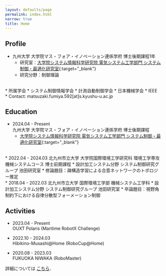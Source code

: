 ```yaml
---
layout: defaults/page
permalink: index.html
narrow: true
title: Home
---
```


## Profile
* 九州大学 大学院マス・フォア・イノベーション連係学府 博士後期課程1年  
    * 研究室：[大学院システム情報科学研究院 電気システム工学部門 システム制御・最適化研究室](https://sites.google.com/view/kyamamotolab){:target="_blank"}  
    * 研究分野：制御理論  
<br/>
* 所属学会
    * システム制御情報学会
    * 計測自動制御学会
    * 日本機械学会
    * IEEE  
<br/>
* Contact: matsuzaki.fumiya.592[at]s.kyushu-u.ac.jp

## Education
* 2024.04 - Present  
九州大学 大学院マス・フォア・イノベーション連係学府 博士後期課程  
    * [大学院システム情報科学研究院 電気システム工学部門 システム制御・最適化研究室](https://sites.google.com/view/kyamamotolab){:target="_blank"}  
<br/>
* 2022.04 - 2024.03  
北九州市立大学 大学院国際環境工学研究科 環境工学専攻 機械システムコース 博士前期課程  
    * 設計加工システム分野 システム制御研究グループ 池田研究室  
    * 修論題目：疎構造学習による合意ネットワークのトポロジー推定  
<br/>
* 2018.04 - 2022.03  
北九州市立大学 国際環境工学部 機械システム工学科
    * 設計加工システム分野 システム制御研究グループ 池田研究室  
    * 卒論題目：視野角制約下における自律分散型フォーメーション制御

## Activities
* 2023.04 - Present  
OUXT Polaris (Maritime RobotX Challenge)

* 2022.10 - 2024.03  
Hibikino-Musashi@Home (RoboCup@Home)

* 2020.08 - 2023.03  
FUKUOKA NIWAKA (RoboMaster)

詳細については [こちら](./activities.html)．

<!-- ## Scholarship
* JEES・ソフトバンク AI人材育成奨学金  
2022年4月 - 2023年3月，公益財団法人日本国際教育支援協会

* 公益財団法人千代田財団 給付奨学金  
2019年4月 - 2022年3月，公益財団法人千代田財団 -->


